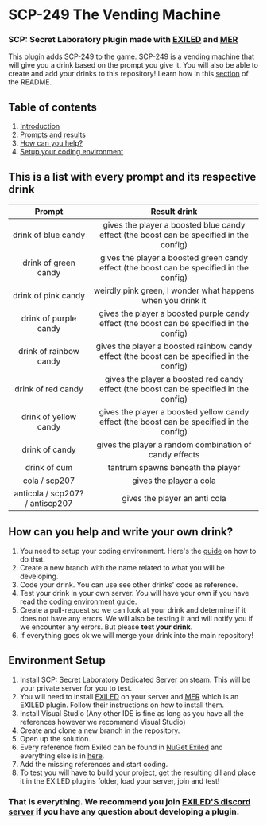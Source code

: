 # SCP-249 The Vending Machine <a name="introduction"></a>
### SCP: Secret Laboratory plugin made with [EXILED](https://github.com/Exiled-Team/EXILED) and [MER](https://github.com/Michal78900/MapEditorReborn)
This plugin adds SCP-249 to the game. SCP-249 is a vending machine that will give you a drink based on the prompt you give it.
You will also be able to create and add your drinks to this repository! Learn how in this [section](#help) of the README.
## Table of contents
1. [Introduction](#introduction)
2. [Prompts and results](#prompts)
3. [How can you help?](#help)
4. [Setup your coding environment](#coding)
## This is a list with every prompt and its respective drink <a name="prompts"></a>
| Prompt   |  Result drink  |
| :------: | :------------: |
| drink of blue candy | gives the player a boosted blue candy effect (the boost can be specified in the config) |
| drink of green candy | gives the player a boosted green candy effect (the boost can be specified in the config) | 
| drink of pink candy | weirdly pink green, I wonder what happens when you drink it |
| drink of purple candy | gives the player a boosted purple candy effect (the boost can be specified in the config) |
| drink of rainbow candy | gives the player a boosted rainbow candy effect (the boost can be specified in the config) |
| drink of red candy | gives the player a boosted red candy effect (the boost can be specified in the config) |
| drink of yellow candy | gives the player a boosted yellow candy effect (the boost can be specified in the config) |
| drink of candy | gives the player a random combination of candy effects |
| drink of cum | tantrum spawns beneath the player |
| cola / scp207 | gives the player a cola |
| anticola / scp207? / antiscp207 | gives the player an anti cola |
## How can you help and write your own drink? <a name="help"></a>
1. You need to setup your coding environment. Here's the [guide](#coding) on how to do that.
2. Create a new branch with the name related to what you will be developing.
3. Code your drink. You can use see other drinks' code as reference.
4. Test your drink in your own server. You will have your own if you have read the [coding environment guide](#coding).
5. Create a pull-request so we can look at your drink and determine if it does not have any errors. 
We will also be testing it and will notify you if we encounter any errors. But please **test your drink**.
6. If everything goes ok we will merge your drink into the main repository!
## Environment Setup <a name="coding"></a>
1. Install SCP: Secret Laboratory Dedicated Server on steam. This will be your private server for you to test.
2. You will need to install [EXILED](https://github.com/Exiled-Team/EXILED) on your server and [MER](https://github.com/Michal78900/MapEditorReborn) which is an EXILED plugin.
Follow their instructions on how to install them.
3. Install Visual Studio (Any other IDE is fine as long as you have all the references however we recommend Visual Studio)
4. Create and clone a new branch in the repository.
5. Open up the solution.
6. Every reference from Exiled can be found in [NuGet Exiled](https://www.nuget.org/packages/EXILED) and everything else is in [here](https://exiled.host/build_deps/Dev.zip).
7. Add the missing references and start coding.
8. To test you will have to build your project, get the resulting dll and place it in the EXILED plugins folder, load your server, join and test!

### That is everything. We recommend you join [EXILED'S discord server](https://discord.gg/PyUkWTg) if you have any question about developing a plugin.


